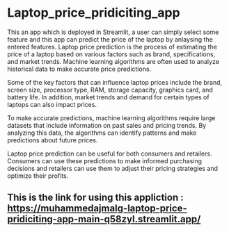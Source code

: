 # Laptop_price_pridiciting_app
This an app which is deployed in Streamlit, a user can simply select some feature and this app can predict the price of the laptop by anlaysing the entered features.
Laptop price prediction is the process of estimating the price of a laptop based on various factors such as brand, specifications, and market trends. Machine learning algorithms are often used to analyze historical data to make accurate price predictions.

Some of the key factors that can influence laptop prices include the brand, screen size, processor type, RAM, storage capacity, graphics card, and battery life. In addition, market trends and demand for certain types of laptops can also impact prices.

To make accurate predictions, machine learning algorithms require large datasets that include information on past sales and pricing trends. By analyzing this data, the algorithms can identify patterns and make predictions about future prices.

Laptop price prediction can be useful for both consumers and retailers. Consumers can use these predictions to make informed purchasing decisions and retailers can use them to adjust their pricing strategies and optimize their profits.

## This is the link for using this appliction : https://muhammedajmalg-laptop-price-pridiciting-app-main-q58zyl.streamlit.app/

